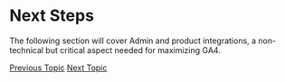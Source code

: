 # Next Steps

The following section will cover Admin and product integrations, a non-technical but critical aspect needed for maximizing GA4.

[Previous Topic](Note.md) [Next Topic](Account_and_Property_Access.md)
